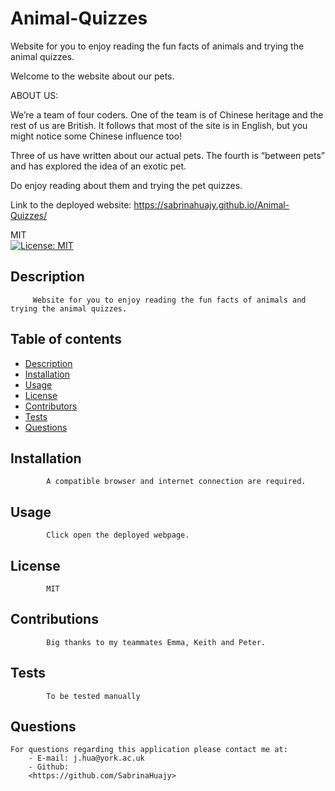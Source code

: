 # Animal-Quizzes
Website for you to enjoy reading the fun facts of animals and trying the animal quizzes.

Welcome to the website about our pets.

ABOUT US:

We’re a team of four coders. One of the team is of Chinese heritage and the rest of us are British. It follows that most of the site is in English, but you might notice some Chinese influence too!

Three of us have written about our actual pets. The fourth is “between pets” and has explored the idea of an exotic pet.

Do enjoy reading about them and trying the pet quizzes.

Link to the deployed website: https://sabrinahuajy.github.io/Animal-Quizzes/

MIT<br>[![License: MIT](https://img.shields.io/badge/License-MIT-yellow.svg)](https://opensource.org/licenses/MIT)
## Description 
         Website for you to enjoy reading the fun facts of animals and trying the animal quizzes.
## Table of contents
* [Description](#description)
* [Installation](#installation)
* [Usage](#usage)
* [License](#license)
* [Contributors](#contributing)
* [Tests](#tests)
* [Questions](#questions)
## Installation
            A compatible browser and internet connection are required.
## Usage 
            Click open the deployed webpage.
## License
            MIT
            
## Contributions
            Big thanks to my teammates Emma, Keith and Peter.
## Tests
            To be tested manually
## Questions
    For questions regarding this application please contact me at:
        - E-mail: j.hua@york.ac.uk
        - Github:
        <https://github.com/SabrinaHuajy>
        
